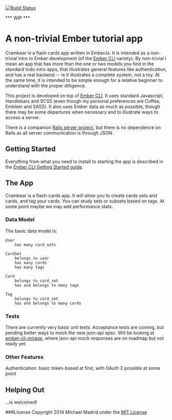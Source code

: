 [![Build Status](https://travis-ci.org/kagemusha/crambear.png)](https://travis-ci.org/kagemusha/crambear)

*** WIP ***

# A non-trivial Ember tutorial app


Crambear is a flash cards app written in EmberJs.  It is intended as a non-trivial intro to Ember development (of the [Ember CLI](https://github.com/stefanpenner/ember-cli) variety).  By non-trivial I mean an app that has more than the one or two models you find in the standard todo intro apps, that illustrates general features like authentication, and has a real backend -- ie it illustrates a complete system, not a toy.  At the same time, it is intended to be simple enough for a relative beginner to understand with the proper dilligence.

This project is developed on top of [Ember CLI](https://github.com/stefanpenner/ember-cli).  It uses standard Javascript, Handlebars and SCSS (even though my personal preferences are Coffee, Emblem and SASS).  It also uses Ember data as much as possible, though there may be some departures when necessary and to illustrate ways to access a server.

There is a companion [Rails server project](https://github.com/kagemusha/crambear-api), but there is no dependence on Rails as all server communication is through JSON.  


## Getting Started

Everything from what you need to install to starting the app is described in the [Ember CLI Getting Started guide](http://www.ember-cli.com/#getting-started).

    
## The App

Crambear is a flash-cards app.  It will allow you to create cards sets and cards, and tag your cards.  You can study sets or subsets based on tags.  At some point maybe we may add performance stats.

### Data Model

The basic data model is:

    User
        has many card_sets

    CardSet
        belongs to user
        has many cards
        has many tags

    Card
        belongs to card_set
        has and belongs to many tags

    Tag
        belongs to card_set
        has and belongs to many cards

### Tests

There are currently very basic unit tests.  Acceptance tests are coming, but pending better ways to mock the new json-api spec.  Will be looking at [ember-cli-mirage](https://github.com/samselikoff/ember-cli-mirage), where json-api mock responses are on roadmap but not ready yet.
### Other Features

Authentication: basic token-based at first, with OAuth 2 possible at some point


## Helping Out

...is welcomed!


###License
Copyright 2014 Michael Madrid under the [MIT License](http://opensource.org/licenses/MIT)
